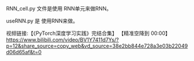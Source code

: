 RNN_cell.py 文件是使用 RNN单元来做RNN。

useRNN.py 是 使用RNN来做。

视频链接:【《PyTorch深度学习实践》完结合集】 【精准空降到 00:00】 https://www.bilibili.com/video/BV1Y7411d7Ys/?p=12&share_source=copy_web&vd_source=38e2bb844e728a3e03b22049d06d65af&t=0